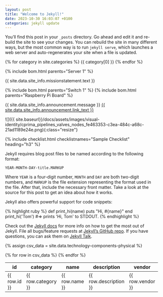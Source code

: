 ```yaml
---
layout: post
title: "Welcome to Jekyll!"
date: 2023-10-30 16:03:07 +0100
categories: jekyll update
---
```


You’ll find this post in your `_posts` directory. Go ahead and edit it and re-build the site to see your changes. You can rebuild the site in many different ways, but the most common way is to run `jekyll serve`, which launches a web server and auto-regenerates your site when a file is updated.

{% for category in site.categories %}
{{ category[0] }}
{% endfor %}

{% include bom.html parents="Server 1" %}

{{ site.data.site_info.missionstatement.text }}

{% include bom.html parents="Switch 1" %}
{% include bom.html parents="Raspberry Pi Board" %}

<p>
  {{ site.data.site_info.announcement.message }}
  <a href="{{ site.data.site_info.announcement.link }}">{{ site.data.site_info.announcement.link_text }}</a>
</p>

![]({{ site.baseurl}}/docs/assets/images/visual-identity/cprima_pipelines_valves_nodes_fe463353-c3ea-484c-a68c-21ad1189e24e.png){:class="resize"}

{% include checklist.html checklistnames="Sample Checklist" heading="h3" %}

Jekyll requires blog post files to be named according to the following format:

`YEAR-MONTH-DAY-title.MARKUP`

Where `YEAR` is a four-digit number, `MONTH` and `DAY` are both two-digit numbers, and `MARKUP` is the file extension representing the format used in the file. After that, include the necessary front matter. Take a look at the source for this post to get an idea about how it works.

Jekyll also offers powerful support for code snippets:

{% highlight ruby %}
def print_hi(name)
puts "Hi, #{name}"
end
print_hi('Tom')
#=> prints 'Hi, Tom' to STDOUT.
{% endhighlight %}

Check out the [Jekyll docs][jekyll-docs] for more info on how to get the most out of Jekyll. File all bugs/feature requests at [Jekyll’s GitHub repo][jekyll-gh]. If you have questions, you can ask them on [Jekyll Talk][jekyll-talk].

[jekyll-docs]: https://jekyllrb.com/docs/home
[jekyll-gh]: https://github.com/jekyll/jekyll
[jekyll-talk]: https://talk.jekyllrb.com/

{% assign csv_data = site.data.technology-components-physical %}

<table class="checklist">
  <thead>
    <tr>
      <th>id</th>
      <th>category</th>
      <th>name</th>
      <th>description</th>
      <th>vendor</th>
      <th>version</th>
      <th>source</th>
      <th>productname</th>
      <th>platform</th>
      <th>licence</th>
      <th>created_at</th>
      <th>reviewed_at</th>
      <th>retired_at</th>
      <th>path</th>
      <th>visibility</th>
      <th>nickname</th>
    </tr>
  </thead>
  <tbody>
    {% for row in csv_data %}
    <tr>
      <td>{{ row.id }}</td>
      <td>{{ row.category }}</td>
      <td>{{ row.name }}</td>
      <td>{{ row.description }}</td>
      <td>{{ row.vendor }}</td>
      <td>{{ row.version }}</td>
      <td>{{ row.source }}</td>
      <td>{{ row.productname }}</td>
      <td>{{ row.platform }}</td>
      <td>{{ row.licence }}</td>
      <td>{{ row.created_at }}</td>
      <td>{{ row.reviewed_at }}</td>
      <td>{{ row.retired_at }}</td>
      <td>{{ row.path }}</td>
      <td>{{ row.visibility }}</td>
      <td>{{ row.nickname }}</td>
    </tr>
    {% endfor %}
  </tbody>
</table>
